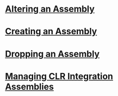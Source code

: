 # [Altering an Assembly](altering-an-assembly.md)
# [Creating an Assembly](creating-an-assembly.md)
# [Dropping an Assembly](dropping-an-assembly.md)
# [Managing CLR Integration Assemblies](managing-clr-integration-assemblies.md)
